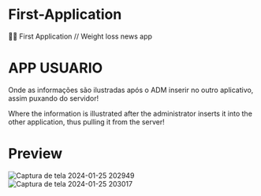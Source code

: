 # First-Application
🚀💙 First Application // Weight loss news app

# APP USUARIO

Onde as informações são ilustradas após o ADM inserir no outro aplicativo, assim puxando do servidor!

Where the information is illustrated after the administrator inserts it into the other application, thus pulling it from the server!

# Preview

![Captura de tela 2024-01-25 202949](https://github.com/Tcheus/AppEmagrecimentoUsuario/assets/97318345/0950f9b7-96e6-4bdd-9c51-ebe3e7ce02ee)
![Captura de tela 2024-01-25 203017](https://github.com/Tcheus/AppEmagrecimentoUsuario/assets/97318345/db491d40-86a6-4bc9-b7ac-e6210235f37b)
